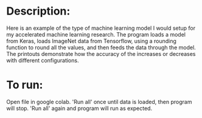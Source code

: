 # Description:
Here is an example of the type of machine learning model I would setup for my accelerated machine learning research. The program loads a model from Keras, loads ImageNet data from
Tensorflow, using a rounding function to round all the values, and then feeds the data through the model. The printouts demonstrate how the accuracy of the increases or decreases 
with different configurations.

# To run:
Open file in google colab. 'Run all' once until data is loaded, then program will stop. 'Run all' again and program will run as expected.
